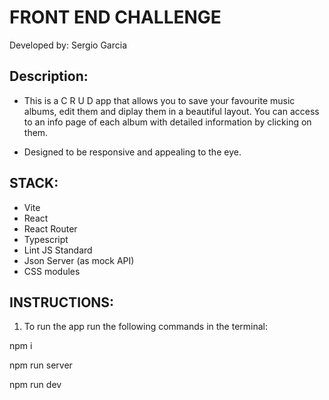 # FRONT END CHALLENGE

Developed by: Sergio Garcia

## Description:

- This is a C R U D app that allows you to save your favourite music albums,
  edit them and diplay them in a beautiful layout. You can access to an info page of each album with detailed information by clicking on them.

- Designed to be responsive and appealing to the eye.

## STACK:

- Vite
- React
- React Router
- Typescript
- Lint JS Standard
- Json Server (as mock API)
- CSS modules

## INSTRUCTIONS:

1. To run the app run the following commands in the terminal:

npm i

npm run server

npm run dev


